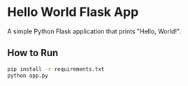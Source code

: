# Hello World Flask App

A simple Python Flask application that prints "Hello, World!".

## How to Run

```bash
pip install -r requirements.txt
python app.py
